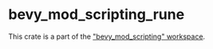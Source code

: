 # bevy_mod_scripting_rune

This crate is a part of the ["bevy_mod_scripting" workspace](https://github.com/makspll/bevy_mod_scripting).
